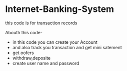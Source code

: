 # Internet-Banking-System
this code is for transaction records

Abouth this code-
- in this code you can create your Account
- and also track you transaction and get mini satement
- get oofers
- withdraw,deposite
- create user name and password
